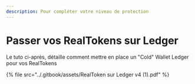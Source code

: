 ```yaml
---
description: Pour compléter votre niveau de protection
---
```


# Passer vos RealTokens sur Ledger

Le tuto ci-après, détaille comment mettre en place un "Cold" Wallet Ledger pour vos RealTokens

{% file src="../.gitbook/assets/RealToken sur Ledger v4 (1).pdf" %}
